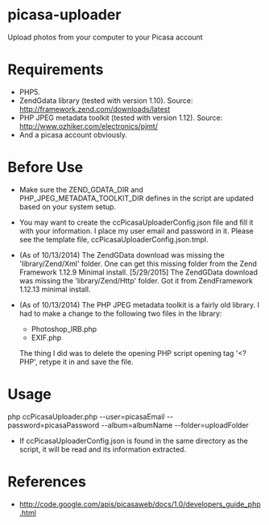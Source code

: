picasa-uploader
===============
Upload photos from your computer to your Picasa account


Requirements
===============
* PHP5.
* ZendGdata library (tested with version 1.10).
  Source: http://framework.zend.com/downloads/latest
* PHP JPEG metadata toolkit (tested with version 1.12).
  Source: http://www.ozhiker.com/electronics/pjmt/
* And a picasa account obviously.


Before Use
===============
* Make sure the ZEND_GDATA_DIR and PHP_JPEG_METADATA_TOOLKIT_DIR defines
  in the script are updated based on your system setup.
* You may want to create the ccPicasaUploaderConfig.json file and fill it with
  your information.  I place my user email and password in it. Please see the
  template file, ccPicasaUploaderConfig.json.tmpl.
* (As of 10/13/2014) The ZendGData download was missing the 'library/Zend/Xml'
  folder.  One can get this missing folder from the Zend Framework 1.12.9
  Minimal install.
  [5/29/2015] The ZendGData download was missing the 'library/Zend/Http' folder.
  Got it from ZendFramework 1.12.13 minimal install.
* (As of 10/13/2014) The PHP JPEG metadata toolkit is a fairly old library.
  I had to make a change to the following two files in the library:
  - Photoshop_IRB.php
  - EXIF.php

  The thing I did was to delete the opening PHP script opening tag '<?PHP',
  retype it in and save the file.


Usage
===============
php ccPicasaUploader.php
	--user=picasaEmail
	--password=picasaPassword
	--album=albumName
	--folder=uploadFolder

* If ccPicasaUploaderConfig.json is found in the same directory as the script,
  it will be read and its information extracted.


References
===============
* http://code.google.com/apis/picasaweb/docs/1.0/developers_guide_php.html